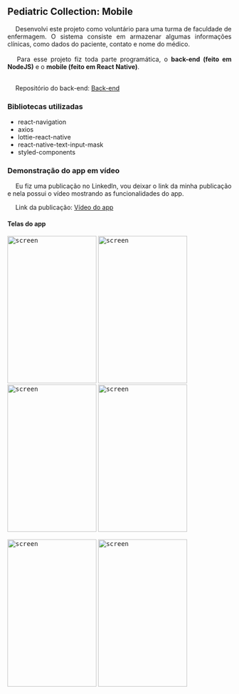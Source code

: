 ## Pediatric Collection: Mobile

<div style="text-align: justify">&emsp; Desenvolvi este projeto como voluntário para uma turma de faculdade de enfermagem. O sistema consiste em armazenar algumas informações clínicas, como dados do paciente, contato e nome do médico.</div><br/>

<div style="text-align: justify">&emsp; Para esse projeto fiz toda parte programática, o <b>back-end (feito em NodeJS)</b> e o <b>mobile (feito em React Native)</b>.</div><br/>

&emsp; Repositório do back-end: [Back-end](https://github.com/viniciusmendite/pediatric-collection-backend)

### Bibliotecas utilizadas

- react-navigation
- axios
- lottie-react-native
- react-native-text-input-mask
- styled-components

### Demonstração do app em vídeo

<div style="text-align: justify">&emsp; Eu fiz uma publicação no LinkedIn, vou deixar o link da minha publicação e nela possui o vídeo mostrando as funcionalidades do app.</div>

&emsp; Link da publicação: [Vídeo do app](https://www.linkedin.com/posts/vin%C3%ADcius-mendite-4493211a4_lottie-reactnative-reactjs-activity-6669427115521273856-rj0e)

#### Telas do app

<kbd><img src="https://github.com/viniciusmendite/PrintScreen/blob/master/pediatric-collection/screen1.png" alt="screen" width="200" height="331" /></kbd>
<kbd><img src="https://github.com/viniciusmendite/PrintScreen/blob/master/pediatric-collection/screen2.png" alt="screen" width="200" height="331" /></kbd>
<kbd><img src="https://github.com/viniciusmendite/PrintScreen/blob/master/pediatric-collection/screen3.png" alt="screen" width="200" height="331" /></kbd>
<kbd><img src="https://github.com/viniciusmendite/PrintScreen/blob/master/pediatric-collection/screen4.png" alt="screen" width="200" height="331" /></kbd>

<kbd><img src="https://github.com/viniciusmendite/PrintScreen/blob/master/pediatric-collection/screen5.png" alt="screen" width="200" height="331" /></kbd>
<kbd><img src="https://github.com/viniciusmendite/PrintScreen/blob/master/pediatric-collection/screen6.png" alt="screen" width="200" height="331" /></kbd>
